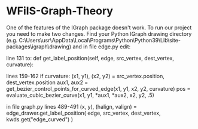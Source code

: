 # WFiIS-Graph-Theory

One of the features of the IGraph package doesn't work. To run our project you need to make two changes. Find your Python IGraph drawing directory (e.g. C:\Users\usr\AppData\Local\Programs\Python\Python39\Lib\site-packages\igraph\drawing) and in file edge.py edit:

line 131 to:
             def get_label_position(self, edge, src_vertex, dest_vertex, curvature):

lines 159-162 
        if curvature:
            (x1, y1), (x2, y2) = src_vertex.position, dest_vertex.position
            aux1, aux2 = get_bezier_control_points_for_curved_edge(x1, y1, x2, y2, curvature)
            pos = evaluate_cubic_bezier_curve(x1, y1, *aux1, *aux2, x2, y2, .5)

in file graph.py
lines 489-491
            (x, y), (halign, valign) = edge_drawer.get_label_position(
                edge, src_vertex, dest_vertex, kwds.get("edge_curved")
            )
